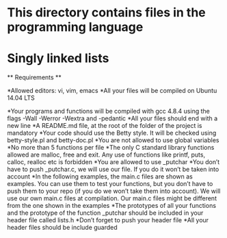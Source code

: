 # This directory contains files in the  programming language
# Singly linked lists

** Requirements **

*Allowed editors: vi, vim, emacs
*All your files will be compiled on Ubuntu 14.04 LTS

*Your programs and functions will be compiled with gcc 4.8.4 using the flags -Wall -Werror -Wextra and -pedantic
*All your files should end with a new line
*A README.md file, at the root of the folder of the project is mandatory
*Your code should use the Betty style. It will be checked using betty-style.pl and betty-doc.pl
*You are not allowed to use global variables
*No more than 5 functions per file
*The only C standard library functions allowed are malloc, free and exit. Any use of functions like printf, puts, calloc, realloc etc is forbidden
*You are allowed to use _putchar
*You don’t have to push _putchar.c, we will use our file. If you do it won’t be taken into account
*In the following examples, the main.c files are shown as examples. You can use them to test your functions, but you don’t have to push them to your repo (if you do we won’t take them into account). We will use our own main.c files at compilation. Our main.c files might be different from the one shown in the examples
*The prototypes of all your functions and the prototype of the function _putchar should be included in your header file called lists.h
*Don’t forget to push your header file
*All your header files should be include guarded